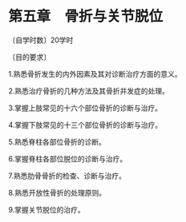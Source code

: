 # 第五章　骨折与关节脱位

〔自学时数〕20学时

〔目的要求〕

1.熟悉骨折发生的内外因素及其对诊断治疗方面的意义。

2.熟悉治疗骨折的几种方法及其骨折并发症的处理。

3.掌握上肢常见的十六个部位骨折的诊断与治疗。

4.掌握下肢常见的十三个部位骨折的诊断与治疗。

5.熟悉脊柱各部位骨折的诊断。

6.掌握脊柱各部位脱位的诊断与治疗。

7.熟悉肋骨骨折的检查、诊断与治疗。

8.熟悉开放性骨折的处理原则。

9.掌握关节脱位的治疗。
